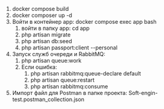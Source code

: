 1. docker compose build
2. docker composer up -d
3. Войти в контейнер app: docker compose exec app bash
    1. войти в папку app: cd app
    2. php artisan migrate
    3. php artisan db:seed
    4. php artisan passport:client --personal
4. Запуск служб очереди и RabbitMQ:
    1. php artisan queue:work
    2. Если ошибка:
        1. php artisan rabbitmq:queue-declare default
        2. php artisan queue:restart
        3. php artisan rabbitmq:consume
5. Импорт файл для Postman в папке проекта: Soft-engin-test.postman_collection.json
